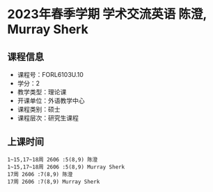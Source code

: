 # 2023年春季学期 学术交流英语 陈澄, Murray Sherk






## 课程信息

- 课程号：FORL6103U.10
- 学分：2
- 教学类型：理论课
- 开课单位：外语教学中心
- 课程类别：硕士
- 课程层次：研究生课程

## 上课时间

```
1~15,17~18周 2606 :5(8,9) 陈澄
1~15,17~18周 2606 :5(8,9) Murray Sherk
17周 2606 :7(8,9) 陈澄
17周 2606 :7(8,9) Murray Sherk
```

